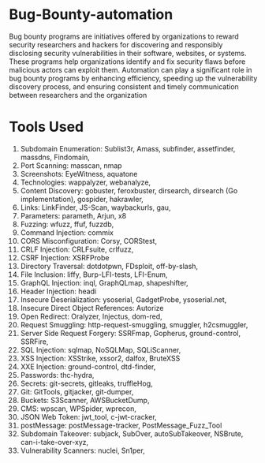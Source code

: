 # Bug-Bounty-automation
Bug bounty programs are initiatives offered by organizations to reward security researchers and hackers for discovering and responsibly disclosing security vulnerabilities in their software, websites, or systems. These programs help organizations identify and fix security flaws before malicious actors can exploit them.
Automation can play a significant role in bug bounty programs by enhancing efficiency, speeding up the vulnerability discovery process, and ensuring consistent and timely communication between researchers and the organization

# Tools Used
1.	Subdomain Enumeration: Sublist3r, Amass, subfinder, assetfinder, massdns, Findomain, 
2.	Port Scanning: masscan, nmap
3.	Screenshots: EyeWitness, aquatone
4.	Technologies: wappalyzer, webanalyze, 
5.	Content Discovery: gobuster, feroxbuster, dirsearch, dirsearch (Go implementation), gospider, hakrawler, 
6.	Links: LinkFinder, JS-Scan, waybackurls, gau, 
7.	Parameters: parameth, Arjun, x8
8.	Fuzzing: wfuzz, ffuf, fuzzdb, 
9.	Command Injection: commix 
10.	CORS Misconfiguration: Corsy, CORStest, 
11.	CRLF Injection: CRLFsuite, crlfuzz, 
12.	CSRF Injection: XSRFProbe 
13.	Directory Traversal: dotdotpwn, FDsploit, off-by-slash, 
14.	File Inclusion: liffy, Burp-LFI-tests, LFI-Enum, 
15.	GraphQL Injection: inql, GraphQLmap, shapeshifter, 
16.	Header Injection: headi 
17.	Insecure Deserialization: ysoserial, GadgetProbe, ysoserial.net, 
18.	Insecure Direct Object References: Autorize 
19.	Open Redirect: Oralyzer, Injectus, dom-red, 
20.	Request Smuggling: http-request-smuggling, smuggler, h2csmuggler, 
21.	Server Side Request Forgery: SSRFmap, Gopherus, ground-control, SSRFire, 
22.	SQL Injection: sqlmap, NoSQLMap, SQLiScanner, 
23.	XSS Injection: XSStrike, xssor2, dalfox, BruteXSS 
24.	XXE Injection: ground-control, dtd-finder, 
25.	Passwords: thc-hydra, 
26.	Secrets: git-secrets, gitleaks, truffleHog, 
27.	Git: GitTools, gitjacker, git-dumper, 
28.	Buckets: S3Scanner, AWSBucketDump, 
29.	CMS: wpscan, WPSpider, wprecon, 
30.	JSON Web Token: jwt_tool, c-jwt-cracker, 
31.	postMessage: postMessage-tracker, PostMessage_Fuzz_Tool
32.	Subdomain Takeover: subjack, SubOver, autoSubTakeover, NSBrute, can-i-take-over-xyz, 
33.	Vulnerability Scanners: nuclei, Sn1per, 
